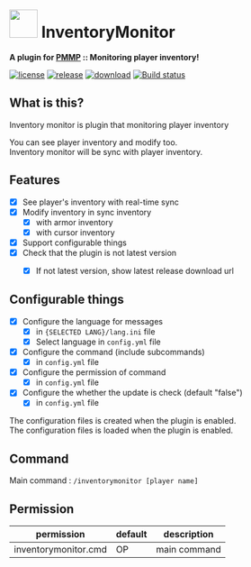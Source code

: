 # <img src="https://rawgit.com/PresentKim/SVG-files/master/plugin-icons/inventorymonitor.svg" height="50" width="50"> InventoryMonitor  
__A plugin for [PMMP](https://pmmp.io) :: Monitoring player inventory!__  
  
[![license](https://img.shields.io/github/license/Blugin/InventoryMonitor-PMMP.svg?label=License)](./LICENSE)
[![release](https://img.shields.io/github/release/Blugin/InventoryMonitor-PMMP.svg?label=Release)](../../releases/latest)
[![download](https://img.shields.io/github/downloads/Blugin/InventoryMonitor-PMMP/total.svg?label=Download)](../../releases/latest)
[![Build status](https://ci.appveyor.com/api/projects/status/4yidkhii2i71aipq?svg=true)](https://ci.appveyor.com/project/PresentKim/inventorymonitor-pmmp)
 
## What is this?   
Inventory monitor is plugin that monitoring player inventory
  
You can see player inventory and modify too.  
Inventory monitor will be sync with player inventory.  
  
  
## Features  
- [x] See player's inventory with real-time sync  
- [x] Modify inventory in sync inventory  
	- [x] with armor inventory  
	- [x] with cursor inventory  
- [x] Support configurable things  
- [x] Check that the plugin is not latest version  
  - [x] If not latest version, show latest release download url  
  
  
## Configurable things  
- [x] Configure the language for messages  
  - [x] in `{SELECTED LANG}/lang.ini` file  
  - [x] Select language in `config.yml` file  
- [x] Configure the command (include subcommands)  
  - [x] in `config.yml` file  
- [x] Configure the permission of command  
  - [x] in `config.yml` file  
- [x] Configure the whether the update is check (default "false")
  - [x] in `config.yml` file  
  
The configuration files is created when the plugin is enabled.  
The configuration files is loaded  when the plugin is enabled.  
  
  
## Command  
Main command : `/inventorymonitor [player name]`  
  
  
## Permission  
| permission                  | default | description  |  
| --------------------------- | ------- | ------------ |  
| inventorymonitor.cmd        | OP      | main command |  
